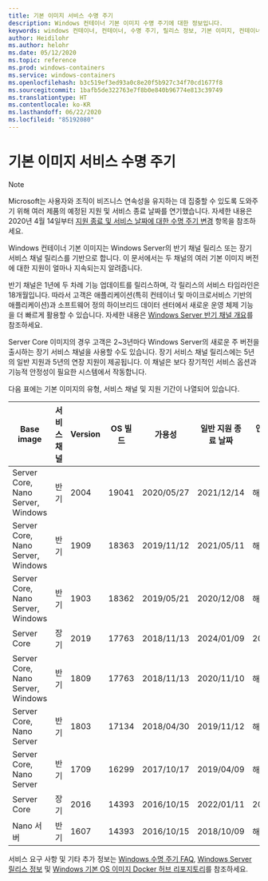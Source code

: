 ```yaml
---
title: 기본 이미지 서비스 수명 주기
description: Windows 컨테이너 기본 이미지 수명 주기에 대한 정보입니다.
keywords: windows 컨테이너, 컨테이너, 수명 주기, 릴리스 정보, 기본 이미지, 컨테이너 기본 이미지
author: Heidilohr
ms.author: helohr
ms.date: 05/12/2020
ms.topic: reference
ms.prod: windows-containers
ms.service: windows-containers
ms.openlocfilehash: b3c519ef3ed93a0c8e20f5b927c34f70cd1677f8
ms.sourcegitcommit: 1bafb5de322763e7f8b0e840b96774e813c39749
ms.translationtype: HT
ms.contentlocale: ko-KR
ms.lasthandoff: 06/22/2020
ms.locfileid: "85192080"
---
```

# <a name="base-image-servicing-lifecycles"></a>기본 이미지 서비스 수명 주기

> [!Note]
> Microsoft는 사용자와 조직이 비즈니스 연속성을 유지하는 데 집중할 수 있도록 도와주기 위해 여러 제품의 예정된 지원 및 서비스 종료 날짜를 연기했습니다. 자세한 내용은 2020년 4월 14일부터 [지원 종료 및 서비스 날짜에 대한 수명 주기 변경](https://support.microsoft.com/help/4557164/lifecycle-changes-to-end-of-support-and-servicing-dates) 항목을 참조하세요.

Windows 컨테이너 기본 이미지는 Windows Server의 반기 채널 릴리스 또는 장기 서비스 채널 릴리스를 기반으로 합니다. 이 문서에서는 두 채널의 여러 기본 이미지 버전에 대한 지원이 얼마나 지속되는지 알려줍니다.

반기 채널은 1년에 두 차례 기능 업데이트를 릴리스하며, 각 릴리스의 서비스 타임라인은 18개월입니다. 따라서 고객은 애플리케이션(특히 컨테이너 및 마이크로서비스 기반의 애플리케이션)과 소프트웨어 정의 하이브리드 데이터 센터에서 새로운 운영 체제 기능을 더 빠르게 활용할 수 있습니다. 자세한 내용은 [Windows Server 반기 채널 개요](https://docs.microsoft.com/windows-server/get-started/semi-annual-channel-overview)를 참조하세요.

Server Core 이미지의 경우 고객은 2~3년마다 Windows Server의 새로운 주 버전을 출시하는 장기 서비스 채널을 사용할 수도 있습니다. 장기 서비스 채널 릴리스에는 5년의 일반 지원과 5년의 연장 지원이 제공됩니다. 이 채널은 보다 장기적인 서비스 옵션과 기능적 안정성이 필요한 시스템에서 작동합니다.

다음 표에는 기본 이미지의 유형, 서비스 채널 및 지원 기간이 나열되어 있습니다.

|Base image                       |서비스 채널|Version|OS 빌드|가용성|일반 지원 종료 날짜|연장 지원 날짜|
|---------------------------------|-----------------|-------|--------|------------|---------------------------|---------------------|
|Server Core, Nano Server, Windows|반기      |2004   |19041   |2020/05/27  |2021/12/14                 |해당 없음                  |
|Server Core, Nano Server, Windows|반기      |1909   |18363   |2019/11/12  |2021/05/11                 |해당 없음                  |
|Server Core, Nano Server, Windows|반기      |1903   |18362   |2019/05/21  |2020/12/08                 |해당 없음                  |
|Server Core                      |장기        |2019   |17763   |2018/11/13  |2024/01/09                 |2029/01/09           |
|Server Core, Nano Server, Windows|반기      |1809   |17763   |2018/11/13  |2020/11/10                 |해당 없음                  |
|Server Core, Nano Server         |반기      |1803   |17134   |2018/04/30  |2019/11/12                 |해당 없음                  |
|Server Core, Nano Server         |반기      |1709   |16299   |2017/10/17  |2019/04/09                 |해당 없음                  |
|Server Core                      |장기        |2016   |14393   |2016/10/15  |2022/01/11                 |2027/01/11           |
|Nano 서버                      |반기      |1607   |14393   |2016/10/15  |2018/10/09                 |해당 없음                  |

서비스 요구 사항 및 기타 추가 정보는 [Windows 수명 주기 FAQ](https://support.microsoft.com/help/18581/lifecycle-faq-windows-products), [Windows Server 릴리스 정보](https://docs.microsoft.com/windows-server/get-started/windows-server-release-info) 및 [Windows 기본 OS 이미지 Docker 허브 리포지토리](https://hub.docker.com/_/microsoft-windows-base-os-images)를 참조하세요.
